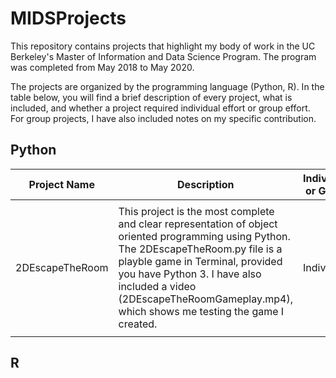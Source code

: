 # MIDSProjects

This repository contains projects that highlight my body of work in the UC Berkeley's Master of Information and Data Science Program.  The program was completed from May 2018 to May 2020.

The projects are organized by the programming language (Python, R).  In the table below, you will find a brief description of every project, what is included, and whether a project required individual effort or group effort.  For group projects, I have also included notes on my specific contribution. 

## Python 

|Project Name|Description|Individual or Group|My Specific Contribution|
|---|---|---|---|
|||||
|2DEscapeTheRoom|This project is the most complete and clear representation of object oriented programming using Python. The 2DEscapeTheRoom.py file is a playble game in Terminal, provided you have Python 3. I have also included a video (2DEscapeTheRoomGameplay.mp4), which shows me testing the game I created.|Individual||
|||||
## R
